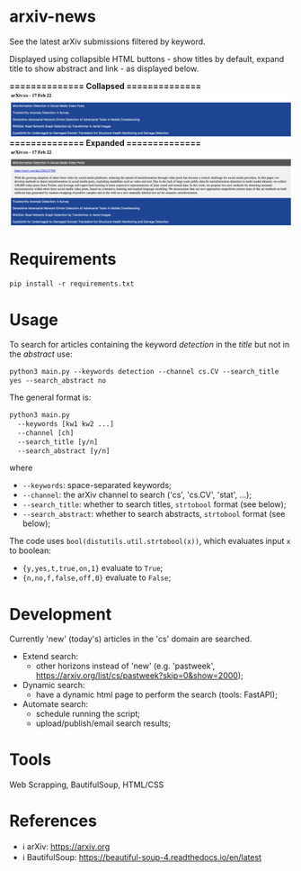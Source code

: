 # arxiv-news
See the latest arXiv submissions filtered by keyword. 

Displayed using collapsible HTML buttons - show titles by default, expand title to show abstract and link - as displayed below.

**============== Collapsed ==============**
![Alt text](screen_collapsed.png)
**============== Expanded ==============**
![Alt text](screen_expanded.png)

# Requirements
```
pip install -r requirements.txt
```

# Usage

To search for articles containing the keyword *detection* in the *title* but not in the *abstract* use:
```
python3 main.py --keywords detection --channel cs.CV --search_title yes --search_abstract no
```

The general format is:
```
python3 main.py
  --keywords [kw1 kw2 ...] 
  --channel [ch]
  --search_title [y/n]  
  --search_abstract [y/n]
```
where
- `--keywords`: space-separated keywords;
- `--channel`: the arXiv channel to search ('cs', 'cs.CV', 'stat', ...);
- `--search_title`: whether to search titles, `strtobool` format (see below);
- `--search_abstract`: whether to search abstracts, `strtobool` format (see below);

The code uses `bool(distutils.util.strtobool(x))`, which evaluates input `x` to boolean: 
- `{y,yes,t,true,on,1}` evaluate to `True`;
- `{n,no,f,false,off,0}` evaluate to `False`;

# Development
Currently 'new' (today's) articles in the 'cs' domain are searched. 

- Extend search:
  - other horizons instead of 'new' (e.g. 'pastweek', https://arxiv.org/list/cs/pastweek?skip=0&show=2000);
- Dynamic search:
  - have a dynamic html page to perform the search (tools: FastAPI);
- Automate search:
  - schedule running the script;
  - upload/publish/email search results;

# Tools
Web Scrapping, BautifulSoup, HTML/CSS

# References
- :information_source: arXiv: https://arxiv.org
- :information_source: BautifulSoup: https://beautiful-soup-4.readthedocs.io/en/latest

